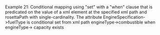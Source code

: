 Example 21:
Conditional mapping using "set" with a "when" clause that is predicated on the value of a xml element at the specified xml path and rosettaPath with single-cardinality.
The attribute EngineSpecification->fuelType is conditional set from xml path engineType->combustible when engineType-> capacity exists